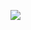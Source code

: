 [![](https://mermaid.ink/img/pako:eNptUl1vgjAU_SvNfdoSNHwEhT744JbtZSZLXPYwMKbCRYjQklJQJ_73VXDR6frQj3vOPee2vQeIRIxAIcnFNkqZVORjGnKiR1Wv1pKVKVlbwVOeRRsyRyajlExrpQRf9Kwmw6318KlnSrFBrgyy6vBHMhhM2ojl-YpFm5aUEisNo7T6xEL75lYwOy2UrlEtmyxGscx4Is7al5SH99_tLfViU7VnzWv9DpWoaskr0uSsxvtKLmfN3rV1GTOFWu10NTvor9YH70tEHof89r3s4BUVecsqRURCXoQsmKoW_5hNOg_nr0fS8ZdKIl6bgAEFaiSL9W8dTkAIKsUCQ6B6G2PC6lyFEPKjprJaifmeR0CVrNGAXvs5Y7rEAmjC8kpHS8aBHmAH1DbdoeO5ruubnm06lu0asAdqeeOh59vu2NORowHfQuhscziybG88skau73uO6XdKXx3W22GcKSFnfWt1HXb8Af-kzd4?type=png)](http://localhost:5005/edit#pako:eNptUl1vgjAU_SvNfdoSNHwEhT744JbtZSZLXPYwMKbCRYjQklJQJ_73VXDR6frQj3vOPee2vQeIRIxAIcnFNkqZVORjGnKiR1Wv1pKVKVlbwVOeRRsyRyajlExrpQRf9Kwmw6318KlnSrFBrgyy6vBHMhhM2ojl-YpFm5aUEisNo7T6xEL75lYwOy2UrlEtmyxGscx4Is7al5SH99_tLfViU7VnzWv9DpWoaskr0uSsxvtKLmfN3rV1GTOFWu10NTvor9YH70tEHof89r3s4BUVecsqRURCXoQsmKoW_5hNOg_nr0fS8ZdKIl6bgAEFaiSL9W8dTkAIKsUCQ6B6G2PC6lyFEPKjprJaifmeR0CVrNGAXvs5Y7rEAmjC8kpHS8aBHmAH1DbdoeO5ruubnm06lu0asAdqeeOh59vu2NORowHfQuhscziybG88skau73uO6XdKXx3W22GcKSFnfWt1HXb8Af-kzd4)
